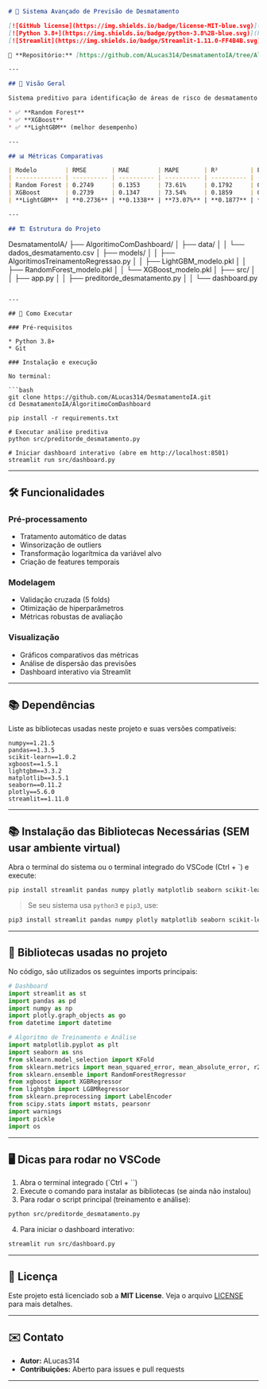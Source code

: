 ```markdown
# 🌳 Sistema Avançado de Previsão de Desmatamento

[![GitHub license](https://img.shields.io/badge/license-MIT-blue.svg)](https://github.com/ALucas314/DesmatamentoIA/blob/AlgoritimoComDashboard/LICENSE)  
[![Python 3.8+](https://img.shields.io/badge/python-3.8%2B-blue.svg)](https://www.python.org/downloads/)  
[![Streamlit](https://img.shields.io/badge/Streamlit-1.11.0-FF4B4B.svg)](https://streamlit.io/)

🔗 **Repositório:** [https://github.com/ALucas314/DesmatamentoIA/tree/AlgoritimoComDashboard](https://github.com/ALucas314/DesmatamentoIA/tree/AlgoritimoComDashboard)

---

## 📌 Visão Geral

Sistema preditivo para identificação de áreas de risco de desmatamento utilizando três algoritmos de machine learning:

* ✅ **Random Forest**  
* ✅ **XGBoost**  
* ✅ **LightGBM** (melhor desempenho)

---

## 📊 Métricas Comparativas

| Modelo        | RMSE       | MAE        | MAPE       | R²         | Pearson R  |
| ------------- | ---------- | ---------- | ---------- | ---------- | ---------- |
| Random Forest | 0.2749     | 0.1353     | 73.61%     | 0.1792     | 0.4302     |
| XGBoost       | 0.2739     | 0.1347     | 73.54%     | 0.1859     | 0.4376     |
| **LightGBM**  | **0.2736** | **0.1338** | **73.07%** | **0.1877** | **0.4418** |

---

## 🏗️ Estrutura do Projeto

```

DesmatamentoIA/
├── AlgoritimoComDashboard/
│   ├── data/
│   │   └── dados\_desmatamento.csv
│   ├── models/
│   │   ├── AlgoritimosTreinamentoRegressao.py
│   │   ├── LightGBM\_modelo.pkl
│   │   ├── RandomForest\_modelo.pkl
│   │   └── XGBoost\_modelo.pkl
│   ├── src/
│   │   ├── app.py
│   │   ├── preditorde\_desmatamento.py
│   │   └── dashboard.py

````

---

## 🚀 Como Executar

### Pré-requisitos

* Python 3.8+  
* Git

### Instalação e execução

No terminal:

```bash
git clone https://github.com/ALucas314/DesmatamentoIA.git
cd DesmatamentoIA/AlgoritimoComDashboard

pip install -r requirements.txt

# Executar análise preditiva
python src/preditorde_desmatamento.py

# Iniciar dashboard interativo (abre em http://localhost:8501)
streamlit run src/dashboard.py
````

---

## 🛠️ Funcionalidades

### Pré-processamento

* Tratamento automático de datas
* Winsorização de outliers
* Transformação logarítmica da variável alvo
* Criação de features temporais

### Modelagem

* Validação cruzada (5 folds)
* Otimização de hiperparâmetros
* Métricas robustas de avaliação

### Visualização

* Gráficos comparativos das métricas
* Análise de dispersão das previsões
* Dashboard interativo via Streamlit

---

## 📚 Dependências

Liste as bibliotecas usadas neste projeto e suas versões compatíveis:

```
numpy==1.21.5
pandas==1.3.5
scikit-learn==1.0.2
xgboost==1.5.1
lightgbm==3.3.2
matplotlib==3.5.1
seaborn==0.11.2
plotly==5.6.0
streamlit==1.11.0
```

---

## 📚 Instalação das Bibliotecas Necessárias (SEM usar ambiente virtual)

Abra o terminal do sistema ou o terminal integrado do VSCode (Ctrl + \`) e execute:

```bash
pip install streamlit pandas numpy plotly matplotlib seaborn scikit-learn xgboost lightgbm
```

> Se seu sistema usa `python3` e `pip3`, use:

```bash
pip3 install streamlit pandas numpy plotly matplotlib seaborn scikit-learn xgboost lightgbm
```

---

## 📄 Bibliotecas usadas no projeto

No código, são utilizados os seguintes imports principais:

```python
# Dashboard
import streamlit as st
import pandas as pd
import numpy as np
import plotly.graph_objects as go
from datetime import datetime

# Algoritmo de Treinamento e Análise
import matplotlib.pyplot as plt
import seaborn as sns
from sklearn.model_selection import KFold
from sklearn.metrics import mean_squared_error, mean_absolute_error, r2_score
from sklearn.ensemble import RandomForestRegressor
from xgboost import XGBRegressor
from lightgbm import LGBMRegressor
from sklearn.preprocessing import LabelEncoder
from scipy.stats import mstats, pearsonr
import warnings
import pickle
import os
```

---

## 🖥️ Dicas para rodar no VSCode

1. Abra o terminal integrado (\`Ctrl + \`\`)
2. Execute o comando para instalar as bibliotecas (se ainda não instalou)
3. Para rodar o script principal (treinamento e análise):

```bash
python src/preditorde_desmatamento.py
```

4. Para iniciar o dashboard interativo:

```bash
streamlit run src/dashboard.py
```

---

## 📝 Licença

Este projeto está licenciado sob a **MIT License**. Veja o arquivo [LICENSE](https://github.com/ALucas314/DesmatamentoIA/blob/AlgoritimoComDashboard/LICENSE) para mais detalhes.

---

## ✉️ Contato

* **Autor:** ALucas314
* **Contribuições:** Aberto para issues e pull requests

---

```
```
